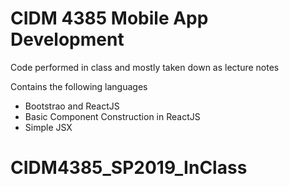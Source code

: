 # CIDM 4385 Mobile App Development

Code performed in class and mostly taken down as lecture notes

Contains the following languages
* Bootstrao and ReactJS
* Basic Component Construction in ReactJS
* Simple JSX
# CIDM4385_SP2019_InClass
